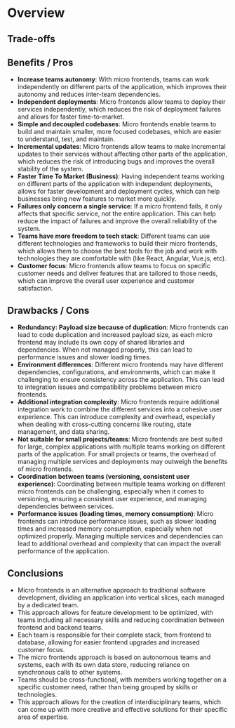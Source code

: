 # Overview

## Trade-offs

## Benefits / Pros

- **Increase teams autonomy**: With micro frontends, teams can work independently on different parts of the application, which improves their autonomy and reduces inter-team dependencies.
- **Independent deployments**: Micro frontends allow teams to deploy their services independently, which reduces the risk of deployment failures and allows for faster time-to-market.
- **Simple and decoupled codebases**: Micro frontends enable teams to build and maintain smaller, more focused codebases, which are easier to understand, test, and maintain.
- **Incremental updates**: Micro frontends allow teams to make incremental updates to their services without affecting other parts of the application, which reduces the risk of introducing bugs and improves the overall stability of the system.
- **Faster Time To Market (Business)**: Having independent teams working on different parts of the application with independent deployments, allows for faster development and deployment cycles, which can help businesses bring new features to market more quickly.
- **Failures only concern a single service**: If a micro frontend fails, it only affects that specific service, not the entire application. This can help reduce the impact of failures and improve the overall reliability of the system.
- **Teams have more freedom to tech stack**: Different teams can use different technologies and frameworks to build their micro frontends, which allows them to choose the best tools for the job and work with technologies they are comfortable with (like React, Angular, Vue.js, etc).
- **Customer focus**: Micro frontends allow teams to focus on specific customer needs and deliver features that are tailored to those needs, which can improve the overall user experience and customer satisfaction.

## Drawbacks / Cons

- **Redundancy: Payload size because of duplication**: Micro frontends can lead to code duplication and increased payload size, as each micro frontend may include its own copy of shared libraries and dependencies. When not managed properly, this can lead to performance issues and slower loading times.
- **Environment differences**: Different micro frontends may have different dependencies, configurations, and environments, which can make it challenging to ensure consistency across the application. This can lead to integration issues and compatibility problems between micro frontends.
- **Additional integration complexity**: Micro frontends require additional integration work to combine the different services into a cohesive user experience. This can introduce complexity and overhead, especially when dealing with cross-cutting concerns like routing, state management, and data sharing.
- **Not suitable for small projects/teams**: Micro frontends are best suited for large, complex applications with multiple teams working on different parts of the application. For small projects or teams, the overhead of managing multiple services and deployments may outweigh the benefits of micro frontends.
- **Coordination between teams (versioning, consistent user experience)**: Coordinating between multiple teams working on different micro frontends can be challenging, especially when it comes to versioning, ensuring a consistent user experience, and managing dependencies between services.
- **Performance issues (loading times, memory consumption)**: Micro frontends can introduce performance issues, such as slower loading times and increased memory consumption, especially when not optimized properly. Managing multiple services and dependencies can lead to additional overhead and complexity that can impact the overall performance of the application.

## Conclusions

- Micro frontends is an alternative approach to traditional software development, dividing an application into vertical slices, each managed by a dedicated team.
- This approach allows for feature development to be optimized, with teams including all necessary skills and reducing coordination between frontend and backend teams.
- Each team is responsible for their complete stack, from frontend to database, allowing for easier frontend upgrades and increased customer focus.
- The micro frontends approach is based on autonomous teams and systems, each with its own data store, reducing reliance on synchronous calls to other systems.
- Teams should be cross-functional, with members working together on a specific customer need, rather than being grouped by skills or technologies.
- This approach allows for the creation of interdisciplinary teams, which can come up with more creative and effective solutions for their specific area of expertise.
